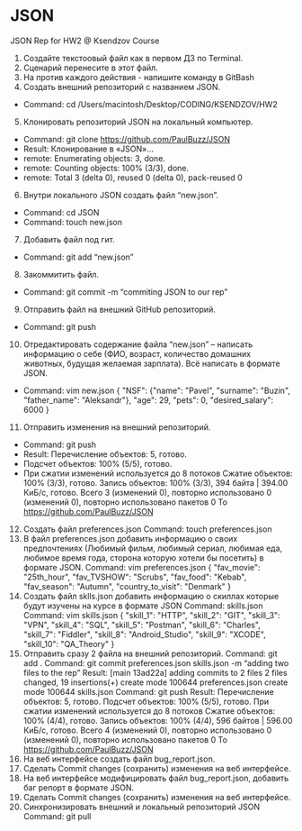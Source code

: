 # JSON
JSON Rep for HW2 @ Ksendzov Course

1. Создайте текстоовый файл как в первом ДЗ по Terminal.
2. Сценарий перенесите в этот файл.
3. На против каждого действия - напишите команду в GitBash
4. Создать внешний репозиторий c названием JSON.
- Command: cd /Users/macintosh/Desktop/CODING/KSENDZOV/HW2
5. Клонировать репозиторий JSON на локальный компьютер.
- Command: git clone https://github.com/PaulBuzz/JSON
- Result: Клонирование в «JSON»…
- remote: Enumerating objects: 3, done.
- remote: Counting objects: 100% (3/3), done.
- remote: Total 3 (delta 0), reused 0 (delta 0), pack-reused 0
6. Внутри локального JSON создать файл “new.json”.
- Command: cd JSON
- Command: touch new.json
7. Добавить файл под гит.
- Command: git add “new.json”
8. Закоммитить файл.
- Command: git commit -m “commiting JSON to our rep”
9. Отправить файл на внешний GitHub репозиторий.
- Command: git push
10. Отредактировать содержание файла “new.json” – написать информацию о себе (ФИО, возраст, количество домашних животных, будущая желаемая зарплата). Всё написать в формате JSON.
- Command: vim new.json
{
    "NSF": {"name": "Pavel",
    "surname": "Buzin",
    "father_name": "Aleksandr"},
    "age": 29,
    "pets": 0,
    "desired_salary": 6000
}
 11. Отправить изменения на внешний репозиторий.
- Command: git push
- Result: Перечисление объектов: 5, готово.
- Подсчет объектов: 100% (5/5), готово.
- При сжатии изменений используется до 8 потоков
Сжатие объектов: 100% (3/3), готово.
Запись объектов: 100% (3/3), 394 байта | 394.00 КиБ/с, готово.
Всего 3 (изменений 0), повторно использовано 0 (изменений 0), повторно использовано пакетов 0
To https://github.com/PaulBuzz/JSON
12. Создать файл preferences.json
Command: touch preferences.json
13. В файл preferences.json добавить информацию о своих предпочтениях (Любимый фильм, любимый сериал, любимая еда, любимое время года, сторона которую хотели бы посетить) в формате JSON.
Command: vim preferences.json
{
    "fav_movie": "25th_hour",
    "fav_TVSHOW": "Scrubs",
    "fav_food": "Kebab",
    "fav_season": "Autumn",
    "country_to_visit": "Denmark"
}
14. Создать файл sklls.json добавить информацию о скиллах которые будут изучены на курсе в формате JSON
Command: skills.json
Command: vim skills.json
{
    "skill_1": "HTTP",
    "skill_2": "GIT",
    "skill_3": "VPN",
    "skill_4": "SQL",
    "skill_5": "Postman",
    "skill_6": "Charles",
    "skill_7": "Fiddler",
    "skill_8": "Android_Studio",
    "skill_9": "XCODE",
    "skill_10": "QA_Theory"
}
15. Отправить сразу 2 файла на внешний репозиторий.
Command: git add .
Command: git commit preferences.json skills.json -m “adding two files to the rep”
Result: [main 13ad22a] adding commits to 2 files
2 files changed, 19 insertions(+)
create mode 100644 preferences.json
create mode 100644 skills.json
Command: git push
Result:
Перечисление объектов: 5, готово.
Подсчет объектов: 100% (5/5), готово.
При сжатии изменений используется до 8 потоков
Сжатие объектов: 100% (4/4), готово.
Запись объектов: 100% (4/4), 596 байтов | 596.00 КиБ/с, готово.
Всего 4 (изменений 0), повторно использовано 0 (изменений 0), повторно использовано пакетов 0
To https://github.com/PaulBuzz/JSON
16. На веб интерфейсе создать файл bug_report.json.
17. Сделать Commit changes (сохранить) изменения на веб интерфейсе.
18. На веб интерфейсе модифицировать файл bug_report.json, добавить баг репорт в формате JSON.
19. Сделать Commit changes (сохранить) изменения на веб интерфейсе.
20. Синхронизировать внешний и локальный репозиторий JSON
Command: git pull
